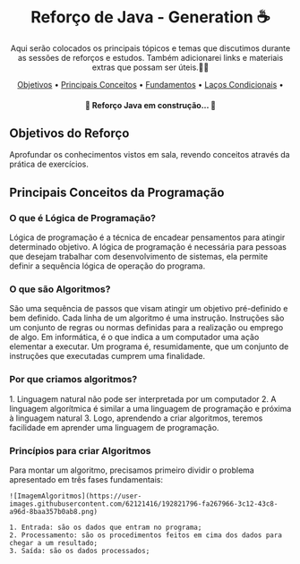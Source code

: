 <h1 align="center"> Reforço de Java - Generation ☕</h1>

<p align="center">Aqui serão colocados os principais tópicos e temas que discutimos durante as sessões de reforços e estudos. Também adicionarei links e materiais extras que possam ser úteis.📓🚀</p>

<p align="center">
 <a href="#objetivo">Objetivos</a> •
 <a href="#conceitos">Principais Conceitos</a> •
 <a href="#fundamentos">Fundamentos</a> • 
 <a href="#condicionais">Laços Condicionais</a> • 
</p>

<h4 align="center"> 
	🚧  Reforço Java em construção...  🚧
</h4>

<a name="objetivo"><h2>Objetivos do Reforço</h2></a>
<p>Aprofundar os conhecimentos vistos em sala, revendo conceitos através da prática de exercícios.</p>

<a name="conceitos"><h2>Principais Conceitos da Programação</h2></a>
<h3>O que é Lógica de Programação? </h3>
<p> Lógica de programação é a técnica de encadear pensamentos para atingir determinado objetivo. A lógica de programação é necessária para pessoas que desejam trabalhar com desenvolvimento de sistemas, ela permite definir a sequência lógica de operação do programa. </p>

<h3>O que são Algoritmos?</h3>
<p>São uma sequência de passos que visam atingir um objetivo pré-definido e bem definido. Cada linha de um algoritmo é uma instrução. Instruções são um conjunto de regras ou normas definidas para a realização ou emprego de algo. Em informática, é o que indica a um computador uma ação elementar a executar. Um programa é, resumidamente, que um conjunto de instruções que executadas cumprem uma finalidade. </p>

<h3>Por que criamos algoritmos?</h3>
<p> 
	1. Linguagem natural não pode ser interpretada por um computador
    	2. A linguagem algorítmica é similar a uma linguagem de programação e próxima à linguagem natural
    	3. Logo, aprendendo a criar algoritmos, teremos facilidade em aprender uma linguagem de programação.
</p>

<h3>Princípios para criar Algoritmos</h3>
<p>Para montar um algoritmo, precisamos primeiro dividir o problema apresentado em três fases fundamentais:
	
	![ImagemAlgoritmos](https://user-images.githubusercontent.com/62121416/192821796-fa267966-3c12-43c8-a96d-8baa357b0ab8.png)
	
	1. Entrada: são os dados que entram no programa;
	2. Processamento: são os procedimentos feitos em cima dos dados para chegar a um resultado;
	3. Saída: são os dados processados;
</p>
